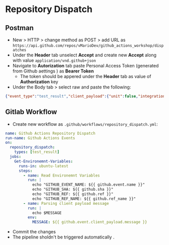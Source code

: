 



# Repository Dispatch


## Postman

- New > HTTP > change method as POST > add URL as `https://api.github.com/repos/vMarioDev/github_actions_workshop/dispatches`
- Under the **Header** tab unselect **Accept** and create new **Accept** along with value `application/vnd.github+json`
- Navigate to **Autorization** tab paste Personal Access Token (generated from Github aettings ) as **Bearer Token**
  - The token should be appered under the **Header** tab as value of **Authorization** key
- Under the Body tab > select raw and paste the following:

```json
{"event_type":"test_result","client_payload":{"unit":false,"integration":true, "message": "My Test Value!!"}}
```

## Gitlab Workflow

- Create new workflow as `.github/workflows/repository_dispatch.yml`: 

```yml
name: Github Actions Repository Dispatch
run-name: Github Actions Events
on:
  repository_dispatch:
    types: [test_result]
  jobs:
    Get-Environemnt-Variables:
      runs-in: ubuntu-latest
      steps:
        - name: Read Environemnt Variables
          run: |
            echo "GITHUB_EVENT_NAME: ${{ github.event.name }}"
            echo "GITHUB_SHA: ${{ github.sha }}"
            echo "GITHUB_REF: ${{ github.ref }}"
            echo "GITHUB_REF_NAME: ${{ github.ref_name }}"
        - name: Parsing client payload message
          run: |
            echo $MESSAGE
          env:
            MESSAGE: ${{ github.event.client_payload.message }}
```

- Commit the changes
- The pipeline sholdn't be triggered automatically .